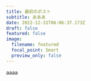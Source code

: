 ```yaml
---
title: 最初のポスト
subtitle: あああ
date: 2022-12-31T06:06:37.173Z
draft: false
featured: false
image:
  filename: featured
  focal_point: Smart
  preview_only: false
---
```

a﻿aaa